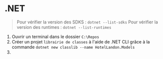 # .NET
> Pour vérifier la version des SDKS : `dotnet --list-sdks`
> Pour vérifier la version des runtimes : `dotnet --list-runtimes`

1. Ouvrir un terminal dans le dossier `C:\Repos`
1. Créer un projet `librairie de classes` à l'aide de .NET CLI grâce à la commande `dotnet new classlib --name HotelLandon.Models`
1. 